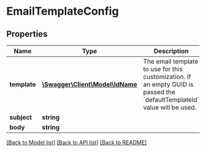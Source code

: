# EmailTemplateConfig

## Properties
Name | Type | Description | Notes
------------ | ------------- | ------------- | -------------
**template** | [**\Swagger\Client\Model\IdName**](IdName.md) | The email template to use for this customization. If an empty GUID is passed the &#x60;defaultTemplateId&#x60; value will be used. | [optional] 
**subject** | **string** |  | [optional] 
**body** | **string** |  | [optional] 

[[Back to Model list]](../README.md#documentation-for-models) [[Back to API list]](../README.md#documentation-for-api-endpoints) [[Back to README]](../README.md)


